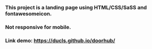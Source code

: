 ### This project is a landing page using HTML/CSS/SaSS and fontawesomeicon. 
### Not responsive for mobile.
### Link demo: https://ducls.github.io/doorhub/
